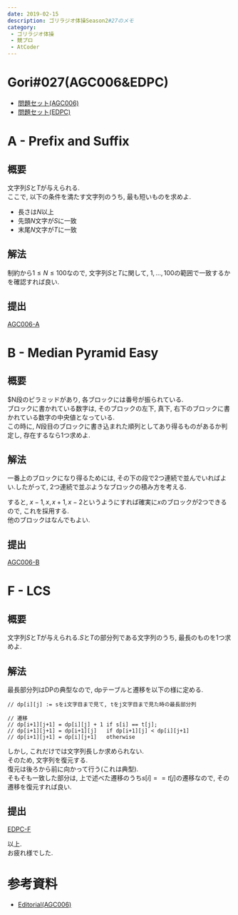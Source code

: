 ```yaml
---
date: 2019-02-15
description: ゴリラジオ体操Season2#27のメモ
category:
 - ゴリラジオ体操
 - 競プロ
 - AtCoder
---
```


# Gori#027(AGC006&EDPC)
 - [問題セット(AGC006)](https://atcoder.jp/contests/agc006/tasks)
 - [問題セット(EDPC)](https://atcoder.jp/contests/dp/tasks)

# A - Prefix and Suffix
## 概要
文字列$S$と$T$が与えられる.  
ここで, 以下の条件を満たす文字列のうち, 最も短いものを求めよ.

 - 長さは$N$以上
 - 先頭$N$文字が$S$に一致
 - 末尾$N$文字が$T$に一致

## 解法
制約から$1 \leq N \leq 100$なので, 文字列$S$と$T$に関して, $1, ... , 100$の範囲で一致するかを確認すれば良い.

## 提出
[AGC006-A](https://atcoder.jp/contests/agc006/submissions/4265599)

# B - Median Pyramid Easy
## 概要
$N段のピラミッドがあり, 各ブロックには番号が振られている.  
ブロックに書かれている数字は, そのブロックの左下, 真下, 右下のブロックに書かれている数字の中央値となっている.  
この時に, $N$段目のブロックに書き込まれた順列としてあり得るものがあるか判定し, 存在するなら1つ求めよ.

## 解法
一番上のブロックになり得るためには, その下の段で2つ連続で並んでいればよい.したがって, 2つ連続で並ぶようなブロックの積み方を考える.  

すると, $x-1, x, x+1, x-2$というようにすれば確実に$x$のブロックが2つできるので, これを採用する.  
他のブロックはなんでもよい.

## 提出
[AGC006-B](https://atcoder.jp/contests/agc006/submissions/4266138)

# F - LCS
## 概要
文字列$S$と$T$が与えられる.$S$と$T$の部分列である文字列のうち, 最長のものを1つ求めよ.

## 解法
最長部分列はDPの典型なので, dpテーブルと遷移を以下の様に定める.
```
// dp[i][j] := sをi文字目まで見て, tをj文字目まで見た時の最長部分列

// 遷移
// dp[i+1][j+1] = dp[i][j] + 1 if s[i] == t[j];
// dp[i+1][j+1] = dp[i+1][j]   if dp[i+1][j] < dp[i][j+1]
// dp[i+1][j+1] = dp[i][j+1]   otherwise
```

しかし, これだけでは文字列長しか求められない.  
そのため, 文字列を復元する.  
復元は後ろから前に向かって行う(これは典型).  
そもそも一致した部分は, 上で述べた遷移のうち$s[i] == t[j]$の遷移なので, その遷移を復元すれば良い.  

## 提出
[EDPC-F](https://atcoder.jp/contests/dp/submissions/4265823)

以上.  
お疲れ様でした.

# 参考資料
 - [Editorial(AGC006)](http://agc006.contest.atcoder.jp/data/agc/006/editorial.pdf)